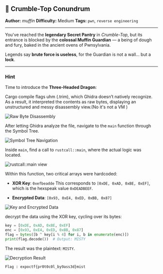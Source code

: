 ## 🧁 **Crumble-Top Conundrum**

**Author:** *muffin*
**Difficulty:**  Medium
**Tags:** `pwn`, `reverse engineering`

---

You've reached the **legendary Secret Pantry** in *Crumble-Top*, but its entrance is blocked by the **colossal Muffin Guardian** — a being of dough and fury, baked in the ancient ovens of Pwnsylvania.

Legends say **brute force is useless**, for the Guardian is not a wall... but a **lock**.

---

### **Hint**

Time to introduce the **Three-Headed Dragon**:

















Cargo compile flags uhm (.trim),  which Ghidra doesn’t natively recognize. As a result, it interpreted the contents as raw bytes, displaying an unstructured and messy disassembly view.(No it's not a VM ) 

![Raw Byte Disassembly](https://github.com/user-attachments/assets/246717cd-0fd2-4a99-a0b2-1dcf03191fa7)

After letting Ghidra analyze the file,  navigate to the `main` function through the Symbol Tree.

![Symbol Tree Navigation](https://github.com/user-attachments/assets/53bff425-09ee-4ddb-8e91-f897b937c525)

Inside `main`,  find a call to `rustcall::main`, where the actual logic was located.

![rustcall::main view](https://github.com/user-attachments/assets/38821a82-01ea-4acf-98c9-e06b43aecb9f)

Within this function, two critical arrays were hardcoded:

* **XOR Key**: `0xefbeadde`
  This corresponds to `[0xDE, 0xAD, 0xBE, 0xEF]`, which is the hexspeak value `0xDEADBEEF`.

* **Encrypted Data**:
  `[0x93, 0xE4, 0xED, 0xBB, 0x87]`

![Key and Encrypted Data](https://github.com/user-attachments/assets/81660ea1-8f7d-422f-aad1-f0c30dab4391)

 decrypt the data using the XOR key, cycling over its bytes:

```python
key = [0xDE, 0xAD, 0xBE, 0xEF]
enc = [0x93, 0xE4, 0xED, 0xBB, 0x87]
flag = bytes([b ^ key[i % 4] for i, b in enumerate(enc)])
print(flag.decode())  # Output: MISTY
```

The result was the plaintext: `MISTY`.

![Decryption Result](https://github.com/user-attachments/assets/8afbd6eb-9318-4a2f-af85-5e82ba822942)


```Flag : expoctf{pr0t0c0l_by9ass3d}mist ``` 

